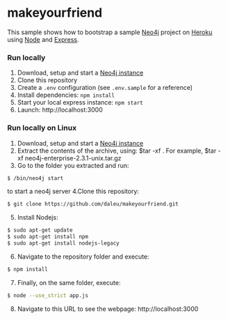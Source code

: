 # makeyourfriend

This sample shows how to bootstrap a sample [Neo4j](https://neo4j.org) project on [Heroku](https://heroku.com/) using [Node](https://nodejs.org/en/) and [Express](http://expressjs.com/).

### Run locally

1. Download, setup and start a [Neo4j instance](https://neo4j.com/download/)
2. Clone this repository
3. Create a `.env` configuration (see `.env.sample` for a reference)
4. Install dependencies: `npm install`
5. Start your local express instance: `npm start`
6. Launch: http://localhost:3000

### Run locally on Linux

1. Download, setup and start a [Neo4j instance](https://neo4j.com/download/)
2. Extract the contents of the archive, using: $tar -xf <filecode>. For example, $tar -xf neo4j-enterprise-2.3.1-unix.tar.gz
3. Go to the folder you extracted and run: 
```bash
$ /bin/neo4j start
```
to start a neo4j server
4.Clone this repository:
```bash
$ git clone https://github.com/daleu/makeyourfriend.git
```
5. Install Nodejs:
```bash
$ sudo apt-get update
$ sudo apt-get install npm
$ sudo apt-get install nodejs-legacy
```
6. Navigate to the repository folder and execute:
```bash
$ npm install
```
7. Finally, on the same folder, execute:
```bash
$ node --use_strict app.js
```
8. Navigate to this URL to see the webpage: http://localhost:3000
